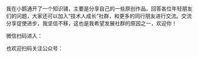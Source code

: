 我在小鹅通开了一个知识铺，主要是分享自己的一些原创作品，回答各位年轻朋友们的问题，大家还可以加入“技术人成长”社群，和更多的同行朋友进行交流。交流分享促使进步，我坚信不移，这也是我希望发展社群的原因之一，欢迎你！

微信扫码进入：



也欢迎扫码关注公众号：

